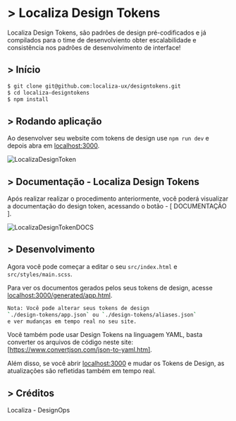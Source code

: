 
 # > Localiza Design Tokens

Localiza Design Tokens, são padrões de design pré-codificados e já compilados para o time de desenvolviento obter escalabilidade e consistência nos padrões de desenvolvimento de interface!

## > Início

```bash
$ git clone git@github.com:localiza-ux/designtokens.git
$ cd localiza-designtokens
$ npm install
```

## > Rodando aplicação

Ao desenvolver seu website com tokens de design use `npm run dev`
e depois abra em [localhost:3000](http://localhost:3000).

![LocalizaDesignToken](https://raw.githubusercontent.com/localiza-ux/designtokens/master/new-screenshort-token.png)


## > Documentação - Localiza Design Tokens

Após realizar realizar o procedimento anteriormente, você poderá visualizar a documentação do design token, acessando o botão - [ DOCUMENTAÇÃO ].

![LocalizaDesignTokenDOCS](https://raw.githubusercontent.com/localiza-ux/designtokens/master/new-screenshort-doc.png)


## > Desenvolvimento

Agora você pode começar a editar o seu `src/index.html` e `src/styles/main.scss`.

Para ver os documentos gerados pelos seus tokens de design, acesse [localhost:3000/generated/app.html](http://localhost:3000/).

```bash
Nota: Você pode alterar seus tokens de design 
`./design-tokens/app.json` ou `./design-tokens/aliases.json` 
e ver mudanças em tempo real no seu site.
```

Você também pode usar Design Tokens na linguagem YAML, basta converter os arquivos de código neste site: [https://www.convertjson.com/json-to-yaml.htm].

Além disso, se você abrir [localhost:3000](http://localhost:3000) e mudar os Tokens de Design,
as atualizações são refletidas também em tempo real.


## > Créditos

Localiza - DesignOps 
